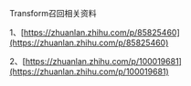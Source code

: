 Transform召回相关资料

1、[https://zhuanlan.zhihu.com/p/85825460](https://zhuanlan.zhihu.com/p/85825460)

2、[https://zhuanlan.zhihu.com/p/100019681](https://zhuanlan.zhihu.com/p/100019681)

